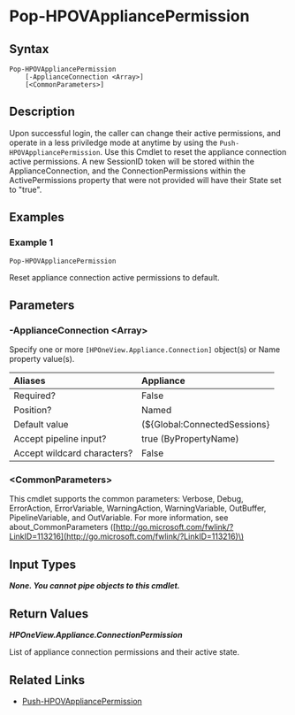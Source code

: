﻿---
description: Reset appliance connection active permissions back to login default.
---

# Pop-HPOVAppliancePermission

## Syntax

```text
Pop-HPOVAppliancePermission
    [-ApplianceConnection <Array>]
    [<CommonParameters>]
```

## Description

Upon successful login, the caller can change their active permissions, and operate in a less priviledge mode at anytime by using the `Push-HPOVAppliancePermission`.  Use this Cmdlet to reset the appliance connection active permissions.  A new SessionID token will be stored within the ApplianceConnection, and the ConnectionPermissions within the ActivePermissions property that were not provided will have their State set to "true".

## Examples

###  Example 1 

```text
Pop-HPOVAppliancePermission

```

Reset appliance connection active permissions to default.

## Parameters

### -ApplianceConnection &lt;Array&gt;

Specify one or more `[HPOneView.Appliance.Connection]` object(s) or Name property value(s).

| Aliases | Appliance |
| :--- | :--- |
| Required? | False |
| Position? | Named |
| Default value | (${Global:ConnectedSessions} | ? Default) |
| Accept pipeline input? | true (ByPropertyName) |
| Accept wildcard characters? | False |

### &lt;CommonParameters&gt;

This cmdlet supports the common parameters: Verbose, Debug, ErrorAction, ErrorVariable, WarningAction, WarningVariable, OutBuffer, PipelineVariable, and OutVariable. For more information, see about\_CommonParameters \([http://go.microsoft.com/fwlink/?LinkID=113216](http://go.microsoft.com/fwlink/?LinkID=113216)\)

## Input Types

_**None.  You cannot pipe objects to this cmdlet.**_

## Return Values

_**HPOneView.Appliance.ConnectionPermission**_

List of appliance connection permissions and their active state.

## Related Links

* [Push-HPOVAppliancePermission](push-hpovappliancepermission.md)
